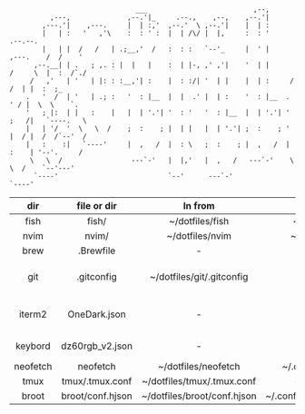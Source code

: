 ```
                               ___                          ,--,
          ,---,              ,--.'|_     .--.,    ,--,    ,--.'|
        ,---.'|    ,---.     |  | :,'  ,--.'  \ ,--.'|    |  | :
        |   | :   '   ,'\    :  : ' :  |  | /\/ |  |,     :  : '                 .--.--.
        |   | |  /   /   | .;__,'  /   :  : :   `--'_     |  ' |       ,---.    /  /    '
      ,--.__| | .   ; ,. : |  |   |    :  | |-, ,' ,'|    '  | |      /     \  |  :  /`./
     /   ,'   | '   | |: : :__,'| :    |  : :/| '  | |    |  | :     /    /  | |  :  ;_
    .   '  /  | '   | .; :   '  : |__  |  |  .' |  | :    '  : |__  .    ' / |  \  \    `.
    '   ; |:  | |   :    |   |  | '.'| '  : '   '  : |__  |  | '.'| '   ;   /|   `----.   \
    |   | '/  '  \   \  /    ;  :    ; |  | |   |  | '.'| ;  :    ; '   |  / |  /  /`--'  /
    |   :    :|   `----'     |  ,   /  |  : \   ;  :    ; |  ,   /  |   :    | '--'.     /
     \   \  /                 ---`-'   |  |,'   |  ,   /   ---`-'    \   \  /    `--'---'
      `----'                           `--'      ---`-'               `----'
```

| dir | file or dir | ln from | ln to | detail |
| :----: | :----: | :------: | :----: | :---- |
| fish | fish/ | ~/dotfiles/fish | ~/.config/fish | fish settings |
| nvim | nvim/ | ~/dotfiles/nvim | ~/.config/nvim | neovim settings |
| brew | .Brewfile | - | - | brew list file |
| git | .gitconfig | ~/dotfiles/git/.gitconfig | ~/.gitconfig | git config file(import userinfo from user .gitconfig.local(ignore)) |
| iterm2 | OneDark.json | - | - | iterm2 color scheme(modified OneDark) |
| keybord | dz60rgb_v2.json | - | - | keybord(dz60rgb) settings(VIA) |
| neofetch | neofetch | ~/dotfiles/neofetch | ~/.config/neofetch | neofetch settings |
| tmux | tmux/.tmux.conf | ~/dotfiles/tmux/.tmux.conf | ~/.tmux.conf | tmux settings |
| broot | broot/conf.hjson | ~/dotfiles/broot/conf.hjson | ~/.config/broot/conf.hjson | broot config file |
